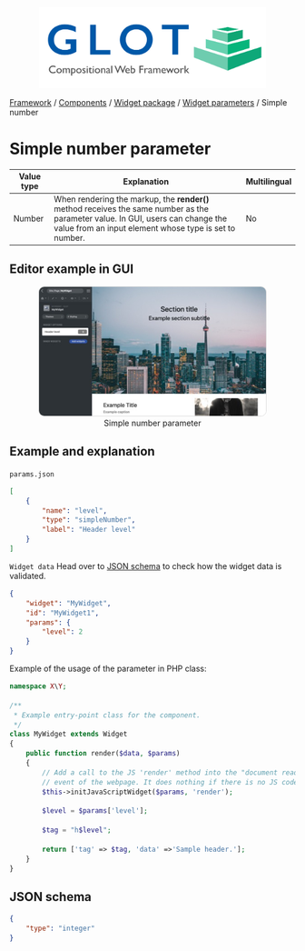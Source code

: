 <p align="center">
  <img src="../../assets/glot_logo_new.svg" width="400px" alt="glot: compositional web framework">
</p>

[Framework](../framework.md) / [Components](../components.md) / [Widget package](widget-packages.md) / [Widget parameters](widget-parameters.md) / Simple number

# Simple number parameter

| Value type | Explanation                                                                                                                                                                               | Multilingual |
| ---------- | ----------------------------------------------------------------------------------------------------------------------------------------------------------------------------------------- | ------------ |
| Number     | When rendering the markup, the **render()** method receives the same number as the parameter value. In GUI, users can change the value from an input element whose type is set to number. | No           |

## Editor example in GUI

<p align="center">
  <img src="../../assets/components/widget-parameters-simpleNumber.jpg" width="400px" alt="Simple number parameter", style="border-radius:10px; border: 1px solid #ddd;">
<span style="display:block;">Simple number parameter</span>
</p>

## Example and explanation

`params.json`

```json
[
    {
        "name": "level",
        "type": "simpleNumber",
        "label": "Header level"
    }
]
```

`Widget data` Head over to [JSON schema](#json-schema) to check how the widget data is validated.

```json
{
    "widget": "MyWidget",
    "id": "MyWidget1",
    "params": {
        "level": 2
    }
}
```

Example of the usage of the parameter in PHP class:

```php
namespace X\Y;

/**
 * Example entry-point class for the component.
 */
class MyWidget extends Widget
{
    public function render($data, $params)
    {
        // Add a call to the JS 'render' method into the "document ready"
        // event of the webpage. It does nothing if there is no JS code.
        $this->initJavaScriptWidget($params, 'render');

        $level = $params['level'];

        $tag = "h$level";

        return ['tag' => $tag, 'data' =>'Sample header.'];
    }
}

```

## JSON schema

```json
{
    "type": "integer"
}
```

